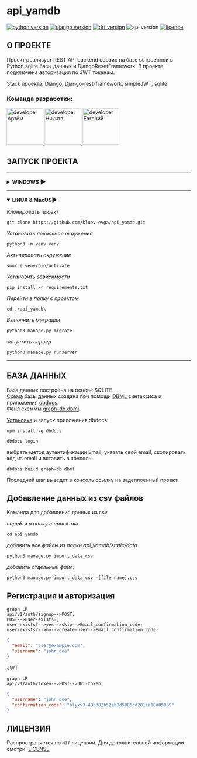# api_yamdb

[![python version](https://img.shields.io/static/v1?label=Python&message=3.11.2&color=97ca00&style=for-the-badge)](https://python.org)
[![django version](https://img.shields.io/static/v1?label=DJANGO&message=3.2.0&color=77ca00&style=for-the-badge)](https://www.djangoproject.com/)
[![drf version](https://img.shields.io/static/v1?label=DRF&message=3.12.4&color=97ca00&style=for-the-badge)](https://www.django-rest-framework.org/)
![api version](https://img.shields.io/static/v1?label=API%20VERSION&message=1.0.0&color=77ca00&style=for-the-badge)
[![licence](https://img.shields.io/static/v1?label=LICENSE&message=MIT&color=97ca00&style=for-the-badge)](https://github.com/kluevEVGA/api_final_yatube/blob/master/LICENSE)

## О ПРОЕКТЕ

Проект реализует REST API backend сервис на базе встроенной в Python sqlite базы данных и DjangoResetFramework. В
проекте подключена авторизация по JWT токенам.

Stack проекта: Django, Django-rest-framework, simpleJWT, sqlite

### Команда разработки:

<a href='https://github.com/Siktorovich' title='Артём'>
<img src="https://avatars.githubusercontent.com/u/107465356?v=4" width="100" alt="developer Артём">
</a>
<a href="https://github.com/lesinn1k" title='Никита'>
<img src="https://avatars.githubusercontent.com/u/118612161?v=4" width="100" alt="developer Никита">
</a>
<a href='https://github.com/kluevEVGA' title='Евгений'>
<img src="https://avatars.githubusercontent.com/u/97233323?v=4" width="100" alt="developer Евгений">
</a>

## ЗАПУСК ПРОЕКТА

<hr/>
<details close>
<summary><h4 style="display: inline">WINDOWS <h3 style="display: inline">▶️</h3></h4></summary>

_Клонировать проект_

```shell
git clone https://github.com/kluev-evga/api_yamdb.git
```

_Установить локальное окружение_

```shell
python -m venv venv
```

_Активировать окружение_

```shell
venv\Scripts\activate           # PowerShell
```

```shell
source venv/Scripts/activate    # Git Bash(Bash)
```

_Установить зависимости_

```shell
pip install -r requirements.txt
```

_Перейти в папку с проектом_

```shell
cd .\api_yamdb\
```

_Выполнить миграции_

```shell
python3 manage.py migrate
```

_запустить сервер_

```shell
python3 manage.py runserver
```

</details>
<hr/>

<details open>
<summary><h4 style="display: inline">LINUX & MacOS<h3 style="display: inline">▶️</h3></h4></summary>

_Клонировать проект_

```shell
git clone https://github.com/kluev-evga/api_yamdb.git
```

_Установить локальное окружение_

```shell
python3 -m venv venv
```

_Активировать окружение_

```shell
source venv/bin/activate
```

_Установить зависимости_

```shell
pip install -r requirements.txt
```

_Перейти в папку с проектом_

```shell
cd .\api_yamdb\
```

_Выполнить миграции_

```shell
python3 manage.py migrate
```

_запустить сервер_

```shell
python3 manage.py runserver
```

</details>
<hr/>

## БАЗА ДАННЫХ

База данных построена на основе SQLITE.  
[Схема](https://dbdocs.io/kluev.evga/api_aymdb?view=relationships) базы данных создана при
помощи [DBML](https://www.dbml.org/docs/#project-definition) синтаксиса и приложения [dbdocs](https://dbdocs.io/).  
Файл схеммы [graph-db.dbml](https://github.com/kluevEVGA/api_yamdb/blob/master/graph-db.dbml).

[Установка](https://dbdocs.io/docs) и запуск приложения dbdocs:

```shell
npm install -g dbdocs
```

```shell
dbdocs login
```

выбрать метод аутентификации Email, указать свой email, скопировать код из email и вставить в консоль

```shell
dbdocs build graph-db.dbml
```

Последний шаг выведет в консоль ссылку на задеплоенный проект.

## Добавление данных из csv файлов

Команда для добавления данных из csv

_перейти в папку с проектом_

```shell
cd api_yamdb
````

_добавить все файлы из папки api_yamdb/static/data_

```shell
python3 manage.py import_data_csv
```

_добавить отдельный файл:_

```shell
python3 manage.py import_data_csv —[file name].csv
```

## Регистрация и авторизация

```mermaid
graph LR
api/v1/auth/signup-->POST;
POST-->user-exists?;
user-exists?-->yes-->skip-->Email_confirmation_code;
user-exists?-->no-->create-user-->Email_confirmation_code;
```

```json
{
  "email": "user@example.com",
  "username": "john_doe"
}
```

JWT

```mermaid
graph LR
api/v1/auth/token-->POST-->JWT-token;
```

```json
{
  "username": "john_doe",
  "confirmation_code": "blyxv3-48b382b52eb0d5885cd281ca10a85839"
}
```

## ЛИЦЕНЗИЯ

Распространяется по `MIT` лицензии. Для дополнительной информации
смотри: [LICENSE](https://github.com/kluev-evga/api_yamdb/blob/master/LICENSE)
